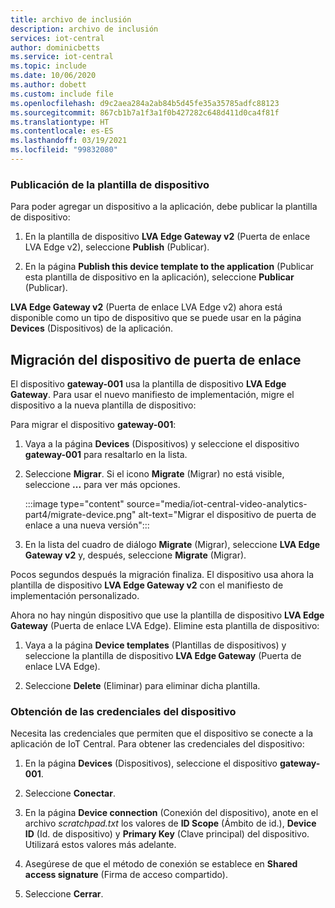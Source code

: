 ```yaml
---
title: archivo de inclusión
description: archivo de inclusión
services: iot-central
author: dominicbetts
ms.service: iot-central
ms.topic: include
ms.date: 10/06/2020
ms.author: dobett
ms.custom: include file
ms.openlocfilehash: d9c2aea284a2ab84b5d45fe35a35785adfc88123
ms.sourcegitcommit: 867cb1b7a1f3a1f0b427282c648d411d0ca4f81f
ms.translationtype: HT
ms.contentlocale: es-ES
ms.lasthandoff: 03/19/2021
ms.locfileid: "99832080"
---
```

### <a name="publish-the-device-template"></a>Publicación de la plantilla de dispositivo

Para poder agregar un dispositivo a la aplicación, debe publicar la plantilla de dispositivo:

1. En la plantilla de dispositivo **LVA Edge Gateway v2** (Puerta de enlace LVA Edge v2), seleccione **Publish** (Publicar).

1. En la página **Publish this device template to the application** (Publicar esta plantilla de dispositivo en la aplicación), seleccione **Publicar** (Publicar).

**LVA Edge Gateway v2** (Puerta de enlace LVA Edge v2) ahora está disponible como un tipo de dispositivo que se puede usar en la página **Devices** (Dispositivos) de la aplicación.

## <a name="migrate-the-gateway-device"></a>Migración del dispositivo de puerta de enlace

El dispositivo **gateway-001** usa la plantilla de dispositivo **LVA Edge Gateway**. Para usar el nuevo manifiesto de implementación, migre el dispositivo a la nueva plantilla de dispositivo:

Para migrar el dispositivo **gateway-001**:

1. Vaya a la página **Devices** (Dispositivos) y seleccione el dispositivo **gateway-001** para resaltarlo en la lista.

1. Seleccione **Migrar**. Si el icono **Migrate** (Migrar) no está visible, seleccione **...** para ver más opciones.

    :::image type="content" source="media/iot-central-video-analytics-part4/migrate-device.png" alt-text="Migrar el dispositivo de puerta de enlace a una nueva versión":::

1. En la lista del cuadro de diálogo **Migrate** (Migrar), seleccione **LVA Edge Gateway v2** y, después, seleccione **Migrate** (Migrar).

Pocos segundos después la migración finaliza. El dispositivo usa ahora la plantilla de dispositivo **LVA Edge Gateway v2** con el manifiesto de implementación personalizado.

Ahora no hay ningún dispositivo que use la plantilla de dispositivo **LVA Edge Gateway** (Puerta de enlace LVA Edge). Elimine esta plantilla de dispositivo:

1. Vaya a la página **Device templates** (Plantillas de dispositivos) y seleccione la plantilla de dispositivo **LVA Edge Gateway** (Puerta de enlace LVA Edge).

1. Seleccione **Delete** (Eliminar) para eliminar dicha plantilla.

### <a name="get-the-device-credentials"></a>Obtención de las credenciales del dispositivo

Necesita las credenciales que permiten que el dispositivo se conecte a la aplicación de IoT Central. Para obtener las credenciales del dispositivo:

1. En la página **Devices** (Dispositivos), seleccione el dispositivo **gateway-001**.

1. Seleccione **Conectar**.

1. En la página **Device connection** (Conexión del dispositivo), anote en el archivo *scratchpad.txt* los valores de **ID Scope** (Ámbito de id.), **Device ID** (Id. de dispositivo) y **Primary Key** (Clave principal) del dispositivo. Utilizará estos valores más adelante.

1. Asegúrese de que el método de conexión se establece en **Shared access signature** (Firma de acceso compartido).

1. Seleccione **Cerrar**.

